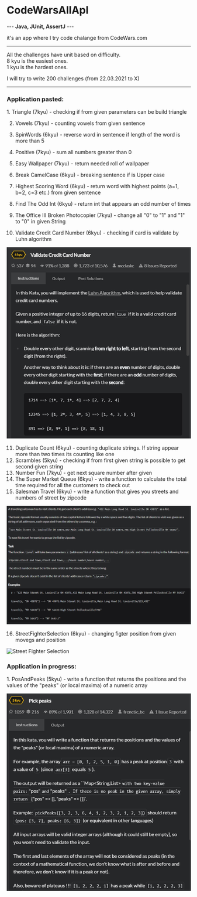 <h1>CodeWarsAllApl</h1>

--- <b>Java, JUnit, AssertJ</b> ---

it's an app where I try code chalange from CodeWars.com

---
All the challenges have unit based on difficulty.<br>
8 kyu is the easiest ones.<br>
1 kyu is the hardest ones.

I will try to write 200 challenges (from 22.03.2021 to X)

---
<h3>Application pasted:</h3>
1. Triangle (7kyu) - checking if from given parameters can be build triangle
   
2. Vowels (7kyu) - counting vowels from given sentence
   
3. SpinWords (6kyu) - reverse word in sentence if length of the word is more than 5
   
4. Positive (7kyu) - sum all numbers greater than 0
   
5. Easy Wallpaper (7kyu) - return needed roll of wallpaper

6. Break CamelCase (6kyu) - breaking sentence if is Upper case

7. Highest Scoring Word (6kyu) - return word with highest points (a=1, b=2, c=3 etc.) from given sentence

8. Find The Odd Int (6kyu) - return int that appears an odd number of times

9. The Office III Broken Photocopier (7kyu) - change all "0" to "1" and "1" to "0" in given String

10. Validate Credit Card Number (6kyu) - checking if card is validate by Luhn algorithm

![Validate Credit Card Number](src/main/resources/ValidateCreditCardNumber.png?raw=true&s=10)

11. Duplicate Count (6kyu) - counting duplicate strings. If string appear more than two times its counting like one </br>
12. Scrambles (5kyu) - checking if from first given string is possible to get second given string </br>
13. Number Fun (7kyu) - get next square number after given </br>
14. The Super Market Queue (6kyu) - write a function to calculate the total time required for all the customers to check out </br>
15. Salesman Travel (6kyu) - write a function that gives you streets and numbers of street by zipcode </br>

![Salesman Travel](src/main/resources/Salesman.png)

16. StreetFighterSelection (6kyu) - changing figter position from given movegs and position </br>

![Street Fighter Selection](https://images.duckduckgo.com/iu/?u=http%3A%2F%2Fwww.fightersgeneration.com%2Fnp5%2Fgm%2Fsf2ce-s2.jpg&f=1)


<h3>Application in progress:</h3>
1.  PosAndPeaks (5kyu) - write a function that returns the positions and the values of the "peaks" (or local maxima) of a numeric array </br>

![Pos And Peaks](src/main/resources/PickPeaks.png)